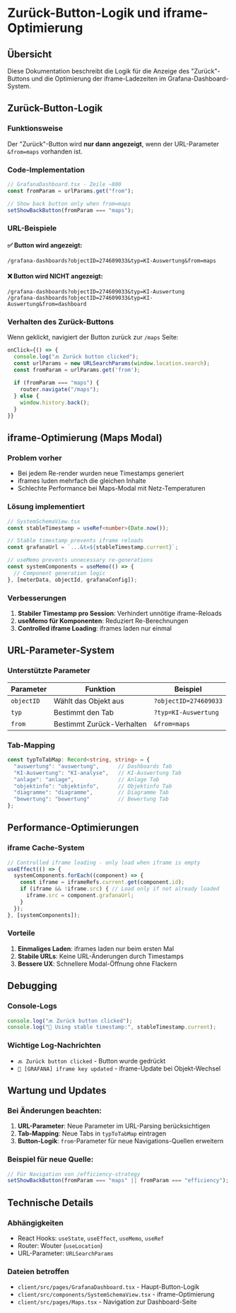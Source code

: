 # Zurück-Button-Logik und iframe-Optimierung

## Übersicht

Diese Dokumentation beschreibt die Logik für die Anzeige des "Zurück"-Buttons und die Optimierung der iframe-Ladezeiten im Grafana-Dashboard-System.

## Zurück-Button-Logik

### Funktionsweise

Der "Zurück"-Button wird **nur dann angezeigt**, wenn der URL-Parameter `&from=maps` vorhanden ist.

### Code-Implementation

```typescript
// GrafanaDashboard.tsx - Zeile ~800
const fromParam = urlParams.get("from");

// Show back button only when from=maps
setShowBackButton(fromParam === "maps");
```

### URL-Beispiele

#### ✅ Button wird angezeigt:
```
/grafana-dashboards?objectID=274609033&typ=KI-Auswertung&from=maps
```

#### ❌ Button wird NICHT angezeigt:
```
/grafana-dashboards?objectID=274609033&typ=KI-Auswertung
/grafana-dashboards?objectID=274609033&typ=KI-Auswertung&from=dashboard
```

### Verhalten des Zurück-Buttons

Wenn geklickt, navigiert der Button zurück zur `/maps` Seite:

```typescript
onClick={() => {
  console.log("🔙 Zurück button clicked");
  const urlParams = new URLSearchParams(window.location.search);
  const fromParam = urlParams.get('from');
  
  if (fromParam === "maps") {
    router.navigate("/maps");
  } else {
    window.history.back();
  }
}}
```

## iframe-Optimierung (Maps Modal)

### Problem vorher

- Bei jedem Re-render wurden neue Timestamps generiert
- iframes luden mehrfach die gleichen Inhalte
- Schlechte Performance bei Maps-Modal mit Netz-Temperaturen

### Lösung implementiert

```typescript
// SystemSchemaView.tsx
const stableTimestamp = useRef<number>(Date.now());

// Stable timestamp prevents iframe reloads
const grafanaUrl = `...&t=${stableTimestamp.current}`;

// useMemo prevents unnecessary re-generations
const systemComponents = useMemo(() => {
  // Component generation logic
}, [meterData, objectId, grafanaConfig]);
```

### Verbesserungen

1. **Stabiler Timestamp pro Session**: Verhindert unnötige iframe-Reloads
2. **useMemo für Komponenten**: Reduziert Re-Berechnungen
3. **Controlled iframe Loading**: iframes laden nur einmal

## URL-Parameter-System

### Unterstützte Parameter

| Parameter | Funktion | Beispiel |
|-----------|----------|----------|
| `objectID` | Wählt das Objekt aus | `?objectID=274609033` |
| `typ` | Bestimmt den Tab | `?typ=KI-Auswertung` |
| `from` | Bestimmt Zurück-Verhalten | `&from=maps` |

### Tab-Mapping

```typescript
const typToTabMap: Record<string, string> = {
  "auswertung": "auswertung",      // Dashboards Tab
  "KI-Auswertung": "KI-analyse",   // KI-Auswertung Tab
  "anlage": "anlage",              // Anlage Tab
  "objektinfo": "objektinfo",      // Objektinfo Tab
  "diagramme": "diagramme",        // Diagramme Tab
  "bewertung": "bewertung"         // Bewertung Tab
};
```

## Performance-Optimierungen

### iframe Cache-System

```typescript
// Controlled iframe loading - only load when iframe is empty
useEffect(() => {
  systemComponents.forEach((component) => {
    const iframe = iframeRefs.current.get(component.id);
    if (iframe && !iframe.src) { // Load only if not already loaded
      iframe.src = component.grafanaUrl;
    }
  });
}, [systemComponents]);
```

### Vorteile

1. **Einmaliges Laden**: iframes laden nur beim ersten Mal
2. **Stabile URLs**: Keine URL-Änderungen durch Timestamps
3. **Bessere UX**: Schnellere Modal-Öffnung ohne Flackern

## Debugging

### Console-Logs

```typescript
console.log("🔙 Zurück button clicked");
console.log("🔧 Using stable timestamp:", stableTimestamp.current);
```

### Wichtige Log-Nachrichten

- `🔙 Zurück button clicked` - Button wurde gedrückt
- `🔧 [GRAFANA] iframe key updated` - iframe-Update bei Objekt-Wechsel

## Wartung und Updates

### Bei Änderungen beachten:

1. **URL-Parameter**: Neue Parameter im URL-Parsing berücksichtigen
2. **Tab-Mapping**: Neue Tabs in `typToTabMap` eintragen
3. **Button-Logik**: `from`-Parameter für neue Navigations-Quellen erweitern

### Beispiel für neue Quelle:

```typescript
// Für Navigation von /efficiency-strategy
setShowBackButton(fromParam === "maps" || fromParam === "efficiency");
```

## Technische Details

### Abhängigkeiten

- React Hooks: `useState`, `useEffect`, `useMemo`, `useRef`
- Router: Wouter (`useLocation`)
- URL-Parameter: `URLSearchParams`

### Dateien betroffen

- `client/src/pages/GrafanaDashboard.tsx` - Haupt-Button-Logik
- `client/src/components/SystemSchemaView.tsx` - iframe-Optimierung
- `client/src/pages/Maps.tsx` - Navigation zur Dashboard-Seite